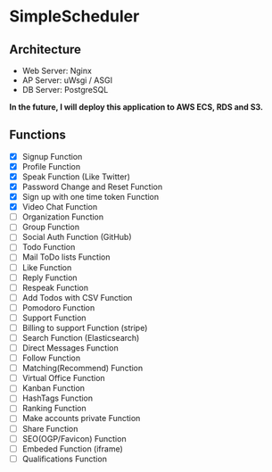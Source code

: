 # SimpleScheduler
## Architecture
- Web Server: Nginx
- AP Server: uWsgi / ASGI
- DB Server: PostgreSQL

**In the future, I will deploy this application to AWS ECS, RDS and S3.**

## Functions
- [x] Signup Function
- [x] Profile Function
- [x] Speak Function (Like Twitter)
- [x] Password Change and Reset Function
- [x] Sign up with one time token Function
- [x] Video Chat Function
- [ ] Organization Function
- [ ] Group Function
- [ ] Social Auth Function (GitHub)
- [ ] Todo Function
- [ ] Mail ToDo lists Function
- [ ] Like Function
- [ ] Reply Function
- [ ] Respeak Function
- [ ] Add Todos with CSV Function
- [ ] Pomodoro Function
- [ ] Support Function
- [ ] Billing to support Function (stripe)
- [ ] Search Function (Elasticsearch)
- [ ] Direct Messages Function
- [ ] Follow Function
- [ ] Matching(Recommend) Function
- [ ] Virtual Office Function
- [ ] Kanban Function
- [ ] HashTags Function
- [ ] Ranking Function
- [ ] Make accounts private Function
- [ ] Share Function
- [ ] SEO(OGP/Favicon) Function
- [ ] Embeded Function (iframe)
- [ ] Qualifications Function
